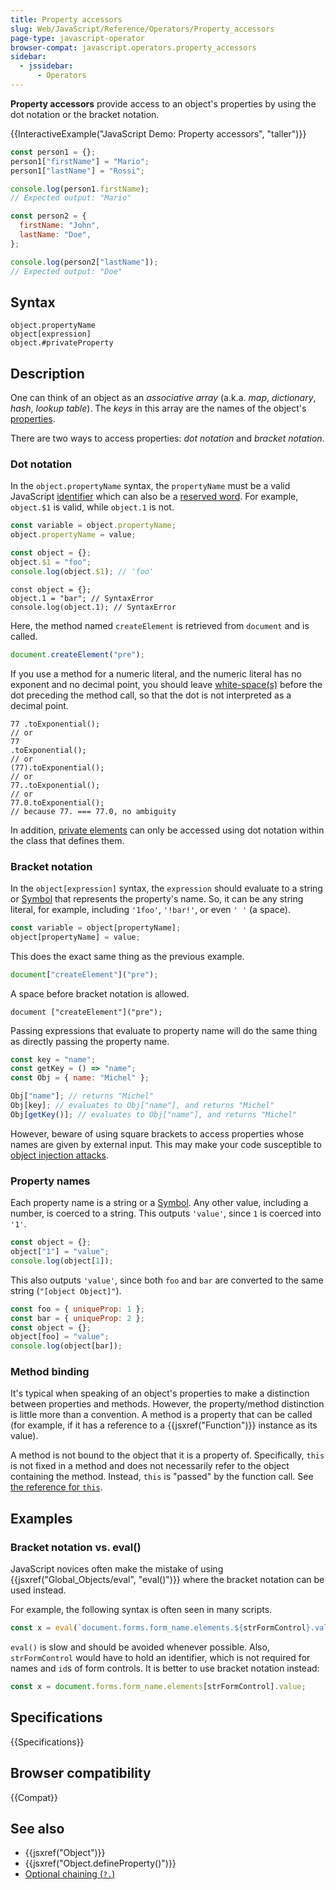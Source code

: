 ```yaml
---
title: Property accessors
slug: Web/JavaScript/Reference/Operators/Property_accessors
page-type: javascript-operator
browser-compat: javascript.operators.property_accessors
sidebar:
  - jssidebar:
      - Operators
---
```


**Property accessors** provide access to an object's properties by using the dot notation or the bracket notation.

{{InteractiveExample("JavaScript Demo: Property accessors", "taller")}}

```js interactive-example
const person1 = {};
person1["firstName"] = "Mario";
person1["lastName"] = "Rossi";

console.log(person1.firstName);
// Expected output: "Mario"

const person2 = {
  firstName: "John",
  lastName: "Doe",
};

console.log(person2["lastName"]);
// Expected output: "Doe"
```

## Syntax

```js-nolint
object.propertyName
object[expression]
object.#privateProperty
```

## Description

One can think of an object as an _associative array_ (a.k.a. _map_, _dictionary_, _hash_, _lookup table_). The _keys_ in this array are the names of the object's [properties](/en-US/docs/Glossary/Property/JavaScript).

There are two ways to access properties: _dot notation_ and _bracket notation_.

### Dot notation

In the `object.propertyName` syntax, the `propertyName` must be a valid JavaScript [identifier](/en-US/docs/Web/JavaScript/Reference/Lexical_grammar#identifiers) which can also be a [reserved word](/en-US/docs/Web/JavaScript/Reference/Lexical_grammar#keywords). For example, `object.$1` is valid, while `object.1` is not.

```js
const variable = object.propertyName;
object.propertyName = value;
```

```js
const object = {};
object.$1 = "foo";
console.log(object.$1); // 'foo'
```

```js-nolint example-bad
const object = {};
object.1 = "bar"; // SyntaxError
console.log(object.1); // SyntaxError
```

Here, the method named `createElement` is retrieved from `document` and is called.

```js
document.createElement("pre");
```

If you use a method for a numeric literal, and the numeric literal has no exponent and no decimal point, you should leave [white-space(s)](/en-US/docs/Glossary/Whitespace) before the dot preceding the method call, so that the dot is not interpreted as a decimal point.

```js-nolint
77 .toExponential();
// or
77
.toExponential();
// or
(77).toExponential();
// or
77..toExponential();
// or
77.0.toExponential();
// because 77. === 77.0, no ambiguity
```

In addition, [private elements](/en-US/docs/Web/JavaScript/Reference/Classes/Private_elements) can only be accessed using dot notation within the class that defines them.

### Bracket notation

In the `object[expression]` syntax, the `expression` should evaluate to a string or [Symbol](/en-US/docs/Web/JavaScript/Reference/Global_Objects/Symbol) that represents the property's name. So, it can be any string literal, for example, including `'1foo'`, `'!bar!'`, or even `' '` (a space).

```js
const variable = object[propertyName];
object[propertyName] = value;
```

This does the exact same thing as the previous example.

```js
document["createElement"]("pre");
```

A space before bracket notation is allowed.

```js-nolint
document ["createElement"]("pre");
```

Passing expressions that evaluate to property name will do the same thing as directly passing the property name.

```js
const key = "name";
const getKey = () => "name";
const Obj = { name: "Michel" };

Obj["name"]; // returns "Michel"
Obj[key]; // evaluates to Obj["name"], and returns "Michel"
Obj[getKey()]; // evaluates to Obj["name"], and returns "Michel"
```

However, beware of using square brackets to access properties whose names are given by external input. This may make your code susceptible to [object injection attacks](https://github.com/eslint-community/eslint-plugin-security/blob/main/docs/the-dangers-of-square-bracket-notation.md).

### Property names

Each property name is a string or a [Symbol](/en-US/docs/Web/JavaScript/Reference/Global_Objects/Symbol). Any other value, including a number, is coerced to a string. This outputs `'value'`, since `1` is coerced into `'1'`.

```js
const object = {};
object["1"] = "value";
console.log(object[1]);
```

This also outputs `'value'`, since both `foo` and `bar` are converted to the same string (`"[object Object]"`).

```js
const foo = { uniqueProp: 1 };
const bar = { uniqueProp: 2 };
const object = {};
object[foo] = "value";
console.log(object[bar]);
```

### Method binding

It's typical when speaking of an object's properties to make a distinction between properties and methods. However, the property/method distinction is little more than a convention. A method is a property that can be called (for example, if it has a reference to a {{jsxref("Function")}} instance as its value).

A method is not bound to the object that it is a property of. Specifically, `this` is not fixed in a method and does not necessarily refer to the object containing the method. Instead, `this` is "passed" by the function call. See [the reference for `this`](/en-US/docs/Web/JavaScript/Reference/Operators/this).

## Examples

### Bracket notation vs. eval()

JavaScript novices often make the mistake of using {{jsxref("Global_Objects/eval", "eval()")}} where the bracket notation can be used instead.

For example, the following syntax is often seen in many scripts.

```js
const x = eval(`document.forms.form_name.elements.${strFormControl}.value`);
```

`eval()` is slow and should be avoided whenever possible. Also, `strFormControl` would have to hold an identifier, which is not required for names and `id`s of form controls. It is better to use bracket notation instead:

```js
const x = document.forms.form_name.elements[strFormControl].value;
```

## Specifications

{{Specifications}}

## Browser compatibility

{{Compat}}

## See also

- {{jsxref("Object")}}
- {{jsxref("Object.defineProperty()")}}
- [Optional chaining (`?.`)](/en-US/docs/Web/JavaScript/Reference/Operators/Optional_chaining)
